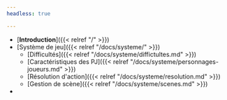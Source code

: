 ```yaml
---
headless: true

---
```

* \[**Introduction**\]({{< relref "/" >}})
* \[Système de jeu\]({{< relref "/docs/systeme/" >}})
  * \[Difficultés\]({{< relref "/docs/systeme/diffictultes.md" >}})
  * \[Caractéristiques des PJ\]({{< relref "/docs/systeme/personnages-joueurs.md" >}})
  * \[Résolution d'action\]({{< relref "/docs/systeme/resolution.md" >}})
  * \[Gestion de scène\]({{< relref "/docs/systeme/scenes.md" >}})
* 